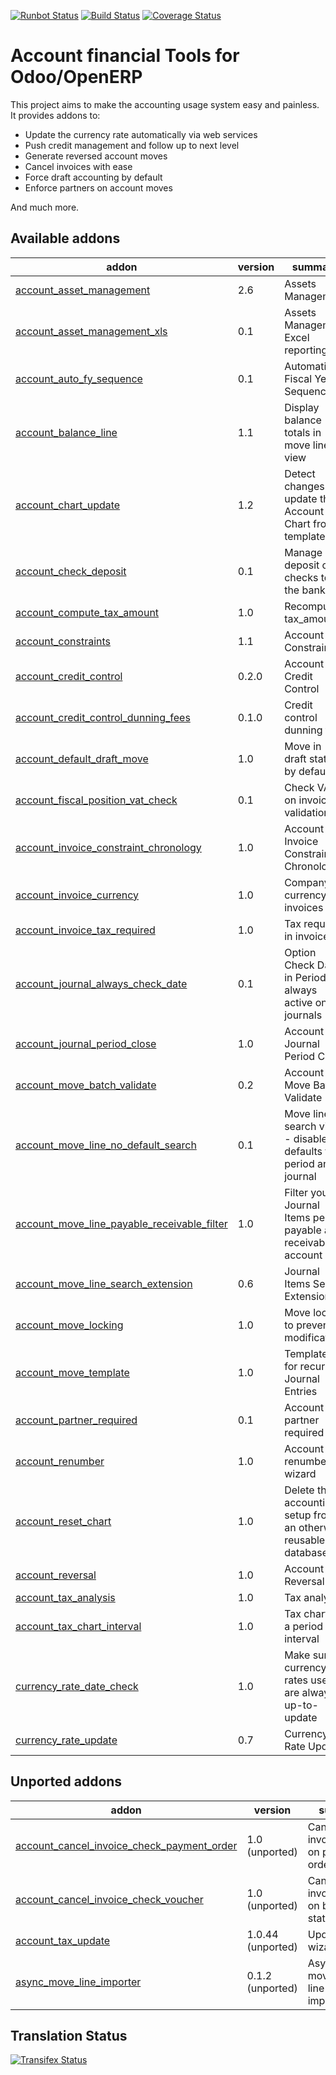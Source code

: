 [![Runbot Status](https://runbot.odoo-community.org/runbot/badge/flat/92/8.0.svg)](https://runbot.odoo-community.org/runbot/repo/github-com-oca-account-financial-tools-92)
[![Build Status](https://travis-ci.org/OCA/account-financial-tools.svg?branch=8.0)](https://travis-ci.org/OCA/account-financial-tools)
[![Coverage Status](https://coveralls.io/repos/OCA/account-financial-tools/badge.png?branch=8.0)](https://coveralls.io/r/OCA/account-financial-tools?branch=8.0)

Account financial Tools for Odoo/OpenERP
========================================

This project aims to make the accounting usage system easy and painless.
It provides addons to:

 - Update the currency rate automatically via web services
 - Push credit management and follow up to next level
 - Generate reversed account moves
 - Cancel invoices with ease
 - Force draft accounting by default
 - Enforce partners on account moves

And much more.

[//]: # (addons)
Available addons
----------------
addon | version | summary
--- | --- | ---
[account_asset_management](account_asset_management/) | 2.6 | Assets Management
[account_asset_management_xls](account_asset_management_xls/) | 0.1 | Assets Management Excel reporting
[account_auto_fy_sequence](account_auto_fy_sequence/) | 0.1 | Automatic Fiscal Year Sequences
[account_balance_line](account_balance_line/) | 1.1 | Display balance totals in move line view
[account_chart_update](account_chart_update/) | 1.2 | Detect changes and update the Account Chart from a template
[account_check_deposit](account_check_deposit/) | 0.1 | Manage deposit of checks to the bank
[account_compute_tax_amount](account_compute_tax_amount/) | 1.0 | Recompute tax_amount
[account_constraints](account_constraints/) | 1.1 | Account Constraints
[account_credit_control](account_credit_control/) | 0.2.0 | Account Credit Control
[account_credit_control_dunning_fees](account_credit_control_dunning_fees/) | 0.1.0 | Credit control dunning fees
[account_default_draft_move](account_default_draft_move/) | 1.0 | Move in draft state by default
[account_fiscal_position_vat_check](account_fiscal_position_vat_check/) | 0.1 | Check VAT on invoice validation
[account_invoice_constraint_chronology](account_invoice_constraint_chronology/) | 1.0 | Account Invoice Constraint Chronology
[account_invoice_currency](account_invoice_currency/) | 1.0 | Company currency in invoices
[account_invoice_tax_required](account_invoice_tax_required/) | 1.0 | Tax required in invoice
[account_journal_always_check_date](account_journal_always_check_date/) | 0.1 | Option Check Date in Period always active on journals
[account_journal_period_close](account_journal_period_close/) | 1.0 | Account Journal Period Close
[account_move_batch_validate](account_move_batch_validate/) | 0.2 | Account Move Batch Validate
[account_move_line_no_default_search](account_move_line_no_default_search/) | 0.1 | Move line search view - disable defaults for period and journal
[account_move_line_payable_receivable_filter](account_move_line_payable_receivable_filter/) | 1.0 | Filter your Journal Items per payable and receivable account
[account_move_line_search_extension](account_move_line_search_extension/) | 0.6 | Journal Items Search Extension
[account_move_locking](account_move_locking/) | 1.0 | Move locked to prevent modification
[account_move_template](account_move_template/) | 1.0 | Templates for recurring Journal Entries
[account_partner_required](account_partner_required/) | 0.1 | Account partner required
[account_renumber](account_renumber/) | 1.0 | Account renumber wizard
[account_reset_chart](account_reset_chart/) | 1.0 | Delete the accounting setup from an otherwise reusable database
[account_reversal](account_reversal/) | 1.0 | Account Reversal
[account_tax_analysis](account_tax_analysis/) | 1.0 | Tax analysis
[account_tax_chart_interval](account_tax_chart_interval/) | 1.0 | Tax chart for a period interval
[currency_rate_date_check](currency_rate_date_check/) | 1.0 | Make sure currency rates used are always up-to-update
[currency_rate_update](currency_rate_update/) | 0.7 | Currency Rate Update

Unported addons
---------------
addon | version | summary
--- | --- | ---
[account_cancel_invoice_check_payment_order](__unported__/account_cancel_invoice_check_payment_order/) | 1.0 (unported) | Cancel invoice, check on payment order
[account_cancel_invoice_check_voucher](__unported__/account_cancel_invoice_check_voucher/) | 1.0 (unported) | Cancel invoice, check on bank statement
[account_tax_update](__unported__/account_tax_update/) | 1.0.44 (unported) | Update tax wizard
[async_move_line_importer](__unported__/async_move_line_importer/) | 0.1.2 (unported) | Asynchronous move/move line CSV importer

[//]: # (end addons)

Translation Status
------------------
[![Transifex Status](https://www.transifex.com/projects/p/OCA-account-financial-tools-8-0/chart/image_png)](https://www.transifex.com/projects/p/OCA-account-financial-tools-8-0)
